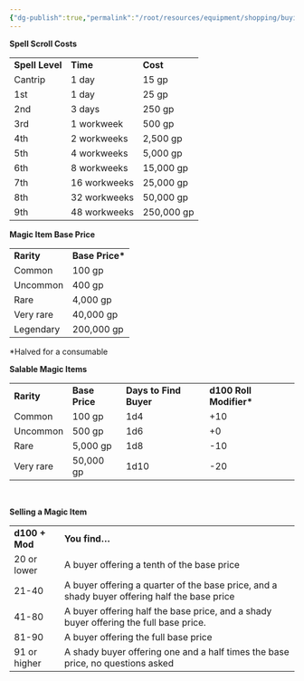 ```yaml
---
{"dg-publish":true,"permalink":"/root/resources/equipment/shopping/buying-and-selling-magic-items/"}
---
```


**Spell Scroll Costs**

|                 |              |            |
|-----------------|--------------|------------|
| **Spell Level** | **Time**     | **Cost**   |
| Cantrip         | 1 day        | 15 gp      |
| 1st             | 1 day        | 25 gp      |
| 2nd             | 3 days       | 250 gp     |
| 3rd             | 1 workweek   | 500 gp     |
| 4th             | 2 workweeks  | 2,500 gp   |
| 5th             | 4 workweeks  | 5,000 gp   |
| 6th             | 8 workweeks  | 15,000 gp  |
| 7th             | 16 workweeks | 25,000 gp  |
| 8th             | 32 workweeks | 50,000 gp  |
| 9th             | 48 workweeks | 250,000 gp |

**Magic Item Base Price**

|            |                  |
|------------|------------------|
| **Rarity** | **Base Price\*** |
| Common     | 100 gp           |
| Uncommon   | 400 gp           |
| Rare       | 4,000 gp         |
| Very rare  | 40,000 gp        |
| Legendary  | 200,000 gp       |

\*Halved for a consumable

**Salable Magic Items**

|            |                |                        |                          |
|------------|----------------|------------------------|--------------------------|
| **Rarity** | **Base Price** | **Days to Find Buyer** | **d100 Roll Modifier\*** |
| Common     | 100 gp         | 1d4                    | +10                      |
| Uncommon   | 500 gp         | 1d6                    | +0                       |
| Rare       | 5,000 gp       | 1d8                    | -10                      |
| Very rare  | 50,000 gp      | 1d10                   | -20                      |

 

**Selling a Magic Item**

|                |                                                                                              |
|----------------|----------------------------------------------------------------------------------------------|
| **d100 + Mod** | **You find…**                                                                                |
| 20 or lower    | A buyer offering a tenth of the base price                                                   |
| 21-40          | A buyer offering a quarter of the base price, and a shady buyer offering half the base price |
| 41-80          | A buyer offering half the base price, and a shady buyer offering the full base price.        |
| 81-90          | A buyer offering the full base price                                                         |
| 91 or higher   | A shady buyer offering one and a half times the base price, no questions asked               |
